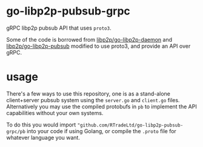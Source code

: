 # go-libp2p-pubsub-grpc

gRPC libp2p pubsub API that uses `proto3`.

Some of the code is borrowed from [libp2p/go-libp2p-daemon](https://github.com/libp2p/go-libp2p-daemon/blob/master/pb/p2pd.proto) and [libp2p/go-libp2p-pubsub](https://github.com/libp2p/go-libp2p-pubsub/tree/master/pb) modified to use proto3, and provide an API over gRPC.

# usage

There's a few ways to use this repository, one is as a stand-alone client+server pubsub system using the `server.go` and `client.go` files. Alternatively you may use the compiled protobufs in `pb` to implement the API capabilities without your own systems.

To do this you would import `"github.com/RTradeLtd/go-libp2p-pubsub-grpc/pb` into your code if using Golang, or compile the `.proto` file for whatever language you want.